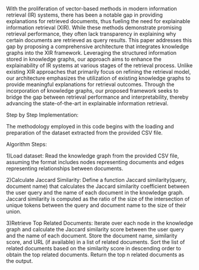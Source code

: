 With the proliferation of vector-based methods in
modern information retrieval (IR) systems, there has been a
notable gap in providing explanations for retrieved documents,
thus fueling the need for explainable information retrieval
(XIR). While these methods demonstrate promising retrieval
performance, they often lack transparency in explaining why
certain documents are retrieved as query results. This paper
addresses this gap by proposing a comprehensive architecture
that integrates knowledge graphs into the XIR framework. Leveraging the structured information stored in knowledge graphs,
our approach aims to enhance the explainability of IR systems
at various stages of the retrieval process. Unlike existing XIR
approaches that primarily focus on refining the retrieval model,
our architecture emphasizes the utilization of existing knowledge
graphs to provide meaningful explanations for retrieval outcomes.
Through the incorporation of knowledge graphs, our proposed
framework seeks to bridge the gap between retrieval performance
and interpretability, thereby advancing the state-of-the-art in
explainable information retrieval.

Step by Step Implementation:

The methodology employed in this code begins with the
loading and preparation of the dataset extracted from the
provided CSV file.

Algorithm Steps:

1)Load dataset: Read the knowledge graph from the provided CSV file, assuming the format includes nodes representing documents and edges representing relationships between
documents.

2)Calculate Jaccard Similarity: Define a function Jaccard
similarity(query, document name) that calculates the Jaccard
similarity coefficient between the user query and the name of
each document in the knowledge graph. Jaccard similarity is
computed as the ratio of the size of the intersection of unique
tokens between the query and document name to the size of
their union.

3)Retrieve Top Related Documents: Iterate over each node
in the knowledge graph and calculate the Jaccard similarity
score between the user query and the name of each document.
Store the document name, similarity score, and URL (if
available) in a list of related documents. Sort the list of related
documents based on the similarity score in descending order to
obtain the top related documents. Return the top n related
documents as the output.

